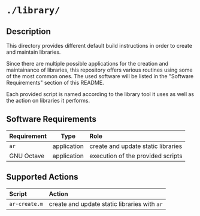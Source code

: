 <!------------------------------------------------------------------------------
--
-- Copyright (C) 2022 Kevin Matthes
--
-- This program is free software; you can redistribute it and/or modify
-- it under the terms of the GNU General Public License as published by
-- the Free Software Foundation; either version 2 of the License, or
-- (at your option) any later version.
--
-- This program is distributed in the hope that it will be useful,
-- but WITHOUT ANY WARRANTY; without even the implied warranty of
-- MERCHANTABILITY or FITNESS FOR A PARTICULAR PURPOSE.  See the
-- GNU General Public License for more details.
--
-- You should have received a copy of the GNU General Public License along
-- with this program; if not, write to the Free Software Foundation, Inc.,
-- 51 Franklin Street, Fifth Floor, Boston, MA 02110-1301 USA.
--
----
--
--  FILE
--      README.md
--
--  BRIEF
--      Important information regarding this project.
--
--  AUTHOR
--      Kevin Matthes
--
--  COPYRIGHT
--      (C) 2022 Kevin Matthes.
--      This file is licensed GPL 2 as of June 1991.
--
--  DATE
--      2022
--
--  NOTE
--      See `LICENSE' for full license.
--
------------------------------------------------------------------------------->

# `./library/`

## Description

This directory provides different default build instructions in order to create
and maintain libraries.

Since there are multiple possible applications for the creation and maintainance
of libraries, this repository offers various routines using some of the most
common ones.  The used software will be listed in the "Software Requirements"
section of this README.

Each provided script is named according to the library tool it uses as well as
the action on libraries it performs.

## Software Requirements

| Requirement       | Type          | Role                                  |
|:------------------|:-------------:|:--------------------------------------|
| `ar`              | application   | create and update static libraries    |
| GNU Octave        | application   | execution of the provided scripts     |

## Supported Actions

| Script        | Action                                        |
|:--------------|:----------------------------------------------|
| `ar-create.m` | create and update static libraries with `ar`  |

<!----------------------------------------------------------------------------->
